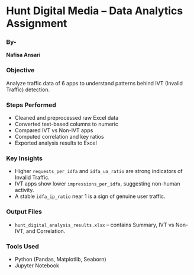 # Hunt Digital Media – Data Analytics Assignment

### By-
**Nafisa Ansari**

### Objective
Analyze traffic data of 6 apps to understand patterns behind IVT (Invalid Traffic) detection.

### Steps Performed
- Cleaned and preprocessed raw Excel data
- Converted text-based columns to numeric
- Compared IVT vs Non-IVT apps
- Computed correlation and key ratios
- Exported analysis results to Excel

### Key Insights
- Higher `requests_per_idfa` and `idfa_ua_ratio` are strong indicators of Invalid Traffic.
- IVT apps show lower `impressions_per_idfa`, suggesting non-human activity.
- A stable `idfa_ip_ratio` near 1 is a sign of genuine user traffic.

### Output Files
- `hunt_digital_analysis_results.xlsx` – contains Summary, IVT vs Non-IVT, and Correlation.

### Tools Used
- Python (Pandas, Matplotlib, Seaborn)
- Jupyter Notebook
